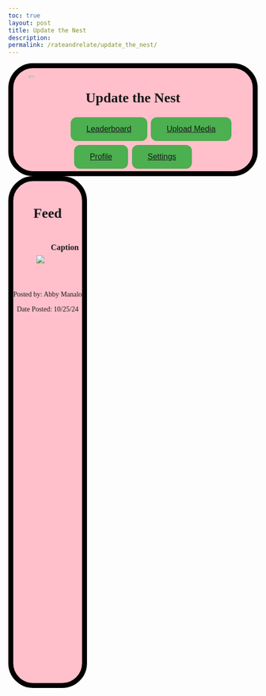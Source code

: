 ```yaml
---
toc: true
layout: post
title: Update the Nest
description:
permalink: /rateandrelate/update_the_nest/
---
```

<style>


.textContainer {
    transform: translateY(20px)
}

.textInfo {
    transform: translateY(30px)
}

.imageContainer {
     height: auto;
    display: inline;
    float: left;
    width: 50%;
     transform: translateX(20px) translateY(50px);
}

.feed {
     border: 10px solid black;
        border-radius: 50px;
        background-color: pink;
        text-align: center;
        padding: 10px 0 3px 0;
        height: 1000px;
        font-family: 'Playfair Display', serif;
        float: left;

}

.header {
        border: 10px solid black;
        border-radius: 50px;
        background-color: pink;
        text-align: center;
        padding: 5px 0 3px 0;
        height: 200px;
        font-family: 'Playfair Display', serif;
    }

  .headerImage > img {
    height: auto;
    display: inline;
    width: 15%;
    float: left;
    transform: translateY(-80px);
  }
.styled-button {
            background-color: #4CAF50;
            border: none;
            color: white;
            padding: 15px 32px;
            text-align: center;
            text-decoration: none;
            display: inline-block;
            font-size: 16px;
            margin: 4px 2px;
            cursor: pointer;
            border-radius: 12px;
            transition: background-color 0.3s, transform 0.2s;
        }

        .styled-button:hover {
            background-color: #45a049;
            transform: scale(1.05);
        }

        .styled-button:active {
            background-color: #3e8e41;
            transform: scale(0.95);
        }
</style>

<div style="text-align: center;" class="header">
    <h1> Update the Nest </h1>
    <div class="headerImage">
        <img src="{{site.baseurl}}/images/about/CSP_LOGO-removebg-preview.png" style="display: block; margin: 0 auto;" alt="Logo">
    </div>
    <div class="headerText">
        <button class="styled-button"><a href="">Leaderboard</a></button>
        <button class="styled-button"><a href="">Upload Media</a></button>
        <button class="styled-button"><a href="">Profile</a></button>
        <button class="styled-button"><a href="">Settings</a></button>
    </div>
</div>

<div class="feed">
    <div class="post">
             <h1> Feed </h1>
        <div class="imageContainer">
            <img src="{{site.baseurl}}/images/tempPhoto.jpg">
        </div>
        <div class="textContainer">
            <h3>Caption</h3><br>
            <div class="textInfo">
                <p>Posted by: Abby Manalo</p><p>Date Posted: 10/25/24</p>
            </div>
        </div>
    </div>
</div>
